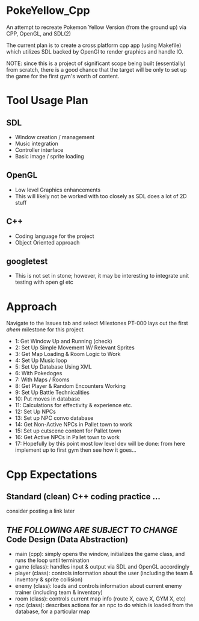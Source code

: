# PokeYellow_Cpp
An attempt to recreate Pokemon Yellow Version (from the ground up) via CPP, OpenGL, and SDL(2)

The current plan is to create a cross platform cpp app (using Makefile) which utilizes SDL backed by OpenGl to render graphics and handle IO.

NOTE: since this is a project of significant scope being built (essentially) from scratch, there is a good chance that the target will be only to set up the game for the first gym's worth of content.

Tool Usage Plan
==============
SDL
--------------
 - Window creation / management
 - Music integration
 - Controller interface
 - Basic image / sprite loading
  
OpenGL
--------------
 - Low level Graphics enhancements
 - This will likely not be worked with too closely as SDL does a lot of 2D stuff
  
C++
--------------
 - Coding language for the project
 - Object Oriented approach
  
googletest
--------------
 - This is not set in stone; however, it may be interesting to integrate unit testing with open gl etc

Approach
==============
Navigate to the Issues tab and select Milestones
PT-000 lays out the first *ahem* milestone for this project
 - 1:  Get Window Up and Running (check)
 - 2:  Set Up Simple Movement W/ Relevant Sprites
 - 3:  Get Map Loading & Room Logic to Work
 - 4:  Set Up Music loop
 - 5:  Set Up Database Using XML
 - 6:     With Pokedoges
 - 7:     With Maps / Rooms
 - 8:  Get Player & Random Encounters Working
 - 9:  Set Up Battle Technicalities
 - 10:    Put moves in database
 - 11:    Calculations for effectivity & experience etc.
 - 12: Set Up NPCs
 - 13:    Set up NPC convo database
 - 14:    Get Non-Active NPCs in Pallet town to work
 - 15:    Set up cutscene content for Pallet town
 - 16:    Get Active NPCs in Pallet town to work
 - 17: Hopefully by this point most low level dev will be done: from here implement up to first gym then see how it goes...

Cpp Expectations
==============
Standard (clean) C++ coding practice ...
--------------
  consider posting a link later

*THE FOLLOWING ARE SUBJECT TO CHANGE*
Code Design (Data Abstraction) 
--------------
 - main (cpp): simply opens the window, initializes the game class, and runs the loop until termination
 - game (class): handles input & output via SDL and OpenGL accordingly
 - player (class): controls information about the user (including the team & inventory & sprite collision)
 - enemy (class): loads and controls information about current enemy trainer (including team & inventory)
 - room (class): controls current map info (route X, cave X, GYM X, etc)
 - npc (class): describes actions for an npc to do  which is loaded from the database, for a particular map
  
  
  
